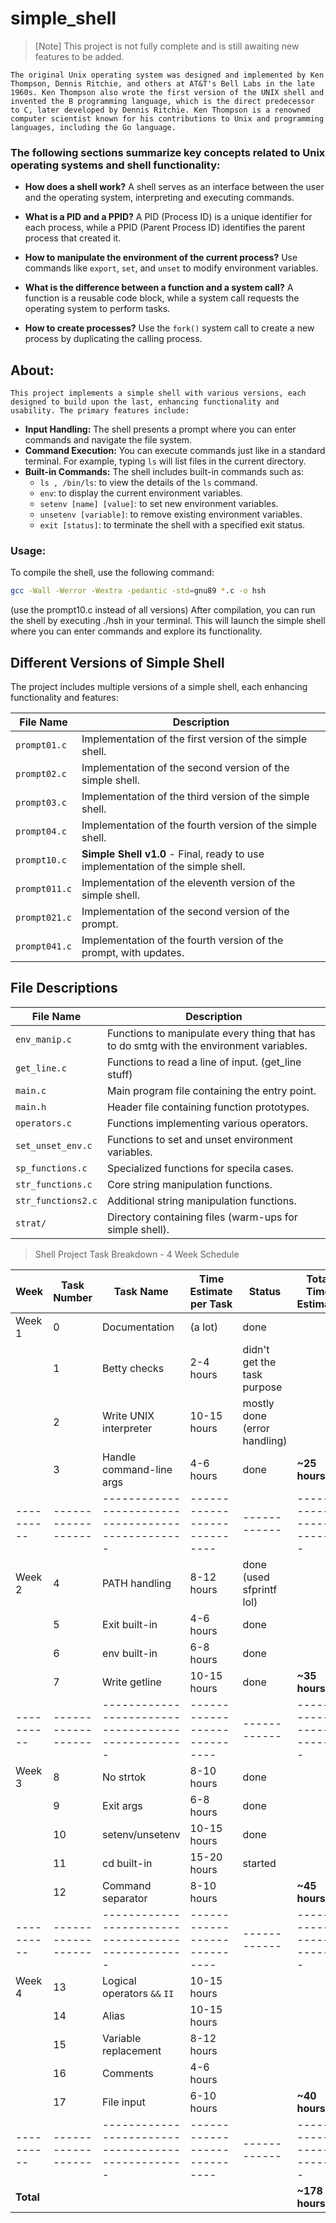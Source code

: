 # simple_shell

> [Note]
> This project is not fully complete and is still awaiting new features to be added.


	The original Unix operating system was designed and implemented by Ken Thompson, Dennis Ritchie, and others at AT&T's Bell Labs in the late 1960s. Ken Thompson also wrote the first version of the UNIX shell and invented the B programming language, which is the direct predecessor to C, later developed by Dennis Ritchie. Ken Thompson is a renowned computer scientist known for his contributions to Unix and programming languages, including the Go language.

### The following sections summarize key concepts related to Unix operating systems and shell functionality:
- **How does a shell work?** A shell serves as an interface between the user and the operating system, interpreting and executing commands.
  
- **What is a PID and a PPID?** A PID (Process ID) is a unique identifier for each process, while a PPID (Parent Process ID) identifies the parent process that created it.
  
- **How to manipulate the environment of the current process?** Use commands like `export`, `set`, and `unset` to modify environment variables.
  
- **What is the difference between a function and a system call?** A function is a reusable code block, while a system call requests the operating system to perform tasks.
  
- **How to create processes?** Use the `fork()` system call to create a new process by duplicating the calling process.

## About: 

	This project implements a simple shell with various versions, each designed to build upon the last, enhancing functionality and usability. The primary features include:
- **Input Handling:** The shell presents a prompt where you can enter commands and navigate the file system.
- **Command Execution:** You can execute commands just like in a standard terminal. For example, typing `ls` will list files in the current directory.
- **Built-in Commands:** The shell includes built-in commands such as:
  - `ls , /bin/ls`: to view the details of the `ls` command.
  - `env`: to display the current environment variables.
  - `setenv [name] [value]`: to set new environment variables.
  - `unsetenv [variable]`: to remove existing environment variables.
  - `exit [status]`: to terminate the shell with a specified exit status.

### Usage:

To compile the shell, use the following command:

```bash
gcc -Wall -Werror -Wextra -pedantic -std=gnu89 *.c -o hsh
```

 (use the prompt10.c instead of all versions)
After compilation, you can run the shell by executing ./hsh in your terminal. This will launch the simple shell where you can enter commands and explore its functionality.

## Different Versions of Simple Shell

The project includes multiple versions of a simple shell, each enhancing functionality and features:

| File Name             | Description                                      |
|-----------------------|--------------------------------------------------|
| `prompt01.c`         | Implementation of the first version of the simple shell. |
| `prompt02.c`         | Implementation of the second version of the simple shell. |
| `prompt03.c`         | Implementation of the third version of the simple shell. |
| `prompt04.c`         | Implementation of the fourth version of the simple shell. |
| `prompt10.c`         | **Simple Shell v1.0** - Final, ready to use implementation of the simple shell. |
| `prompt011.c`        | Implementation of the eleventh version of the simple shell. |
| `prompt021.c`        | Implementation of the second version of the prompt. |
| `prompt041.c`        | Implementation of the fourth version of the prompt, with updates. |

## File Descriptions

| File Name             | Description                                      |
|-----------------------|--------------------------------------------------|
| `env_manip.c`        | Functions to manipulate every thing that has to do smtg with the environment variables. |
| `get_line.c`         | Functions to read a line of input. (get_line stuff)                |
| `main.c`             | Main program file containing the entry point.    |
| `main.h`             | Header file containing function prototypes.      |
| `operators.c`        | Functions implementing various operators.         |
| `set_unset_env.c`    | Functions to set and unset environment variables. |
| `sp_functions.c`     | Specialized functions for specila cases.    |
| `str_functions.c`    | Core string manipulation functions.               |
| `str_functions2.c`   | Additional string manipulation functions.        |
| `strat/`             | Directory containing files (warm-ups for simple shell).             |

> Shell Project Task Breakdown - 4 Week Schedule

| **Week** | **Task Number** | **Task Name**                                   | **Time Estimate per Task** | **Status** | **Total Time Estimate** |
|----------|------------------|-------------------------------------------------|----------------------------|------------|-------------------------|
| Week 1  | 0                | Documentation                                   | (a lot)                    |  done          |                         |
|          | 1                | Betty checks                                    | 2-4 hours                  |  didn't get the task purpose          |                         |
|          | 2                | Write UNIX interpreter                          | 10-15 hours                |  mostly done (error handling)         |                         |
|          | 3                | Handle command-line args                        | 4-6 hours                  |  done         | **~25 hours**          |
|----------|------------------|-------------------------------------------------|----------------------------|------------|-------------------------|
| Week 2  | 4                | PATH handling                                   | 8-12 hours                 |   done (used sfprintf lol)     |                         |
|          | 5                | Exit built-in                                   | 4-6 hours                  |  done         |                         |
|          | 6                | env built-in                                    | 6-8 hours                  |     done      |                         |
|          | 7                | Write getline                                   | 10-15 hours                |     done      | **~35 hours**       
|----------|------------------|-------------------------------------------------|----------------------------|------------|-------------------------|
| Week 3  | 8                | No strtok                                       | 8-10 hours                 |  done          |                         |
|          | 9                | Exit args                                       | 6-8 hours                  |   done       |                         |
|          | 10               | setenv/unsetenv                                 | 10-15 hours                |   done       |                         |
|          | 11               | cd built-in                                     | 15-20 hours                |   started         |                         |
|          | 12               | Command separator                               | 8-10 hours                 |            | **~45 hours**          |
|----------|------------------|-------------------------------------------------|----------------------------|------------|-------------------------|
| Week 4  | 13               | Logical operators `&&` `II`                     | 10-15 hours                |            |                         |
|          | 14               | Alias                                           | 10-15 hours                |            |                         |
|          | 15               | Variable replacement                             | 8-12 hours                 |            |                         |
|          | 16               | Comments                                        | 4-6 hours                  |            |                         |
|          | 17               | File input                                      | 6-10 hours                 |            | **~40 hours**          |
|----------|------------------|-------------------------------------------------|----------------------------|------------|-------------------------|
|**Total**|                  |                                                 |                            |            | **~178 hours**       | 

